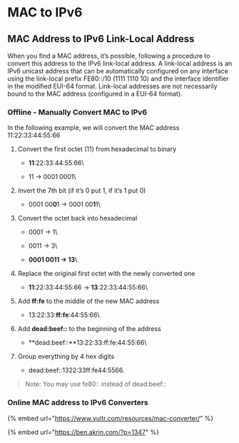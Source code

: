 # MAC to IPv6

## MAC Address to IPv6 Link-Local Address

When you find a MAC address, it’s possible, following a procedure to convert this address to the IPv6 link-local address. A link-local address is an IPv6 unicast address that can be automatically configured on any interface using the link-local prefix FE80::/10 (1111 1110 10) and the interface identifier in the modified EUI-64 format. Link-local addresses are not necessarily bound to the MAC address (configured in a EUI-64 format).

### Offline - Manually Convert MAC to IPv6

In the following example, we will convert the MAC address 11:22:33:44:55:66

1. Convert the first octet (11) from hexadecimal to binary
   * **11**:22:33:44:55:66\

   * 11 -> 0001 0001\

2. Invert the 7th bit (if it’s 0 put 1, if it’s 1 put 0)
   * 0001 00**0**1 -> 0001 00**1**1\

3. Convert the octet back into hexadecimal
   * 0001 -> 1\

   * 0011 -> 3\

   * **0001 0011 -> 13**\

4. Replace the original first octet with the newly converted one
   * **11**:22:33:44:55:66 -> **13**:22:33:44:55:66\

5. Add **ff:fe** to the middle of the new MAC address
   * 13:22:33:**ff:fe**:44:55:66\

6. Add **dead:beef::** to the beginning of the address
   * **dead:beef::**13:22:33:ff:fe:44:55:66\

7. Group everything by 4 hex digits
   * dead:beef::1322:33ff:fe44:5566.

> Note: You may use fe80:: instead of dead:beef::

### Online MAC address to IPv6 Converters

{% embed url="https://www.vultr.com/resources/mac-converter/" %}

{% embed url="https://ben.akrin.com/?p=1347" %}

